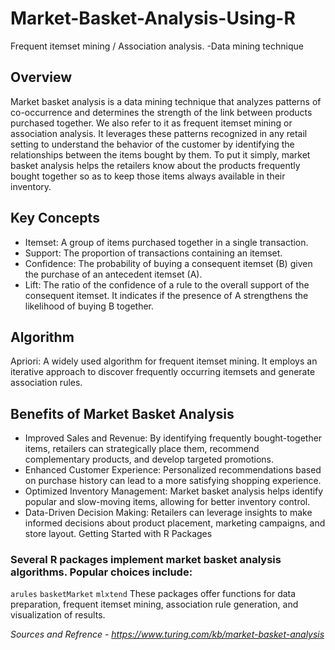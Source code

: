 # Market-Basket-Analysis-Using-R
Frequent itemset mining / Association analysis. -Data mining technique

## Overview
Market basket analysis is a data mining technique that analyzes patterns of co-occurrence and determines the strength of the link between products purchased together. We also refer to it as frequent itemset mining or association analysis. It leverages these patterns recognized in any retail setting to understand the behavior of the customer by identifying the relationships between the items bought by them. To put it simply, market basket analysis helps the retailers know about the products frequently bought together so as to keep those items always available in their inventory.
## Key Concepts   
 
- Itemset: A group of items purchased together in a single transaction.                          
- Support: The proportion of transactions containing an itemset.          
- Confidence: The probability of buying a consequent itemset (B) given the purchase of an antecedent itemset (A).
- Lift: The ratio of the confidence of a rule to the overall support of the consequent itemset. It indicates if the presence of A strengthens the likelihood of buying B together.

## Algorithm    
    
Apriori: A widely used algorithm for frequent itemset mining. It employs an iterative approach to discover frequently occurring itemsets and generate association rules.
## Benefits of Market Basket Analysis

- Improved Sales and Revenue: By identifying frequently bought-together items, retailers can strategically place them, recommend complementary products, and develop targeted promotions.
- Enhanced Customer Experience: Personalized recommendations based on purchase history can lead to a more satisfying shopping experience.
- Optimized Inventory Management: Market basket analysis helps identify popular and slow-moving items, allowing for better inventory control.
- Data-Driven Decision Making: Retailers can leverage insights to make informed decisions about product placement, marketing campaigns, and store layout.
  Getting Started with R Packages

### Several R packages implement market basket analysis algorithms. Popular choices include:

`arules`
`basketMarket`
`mlxtend`
These packages offer functions for data preparation, frequent itemset mining, association rule generation, and visualization of results.

_Sources and Refrence - https://www.turing.com/kb/market-basket-analysis_
